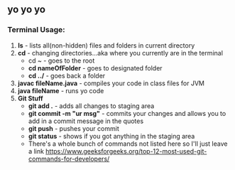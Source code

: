 ## yo yo yo

### Terminal Usage:
1. **ls** - lists all(non-hidden) files and folders in current directory
2. **cd** - changing directories...aka where you currently are in the terminal
    - cd ~ - goes to the root
    - **cd nameOfFolder** - goes to designated folder 
    - **cd ../** - goes back a folder
3. **javac fileName.java** - compiles your code in class files for JVM
4. **java fileName** - runs yo code
5. **Git Stuff**
    - **git add .** - adds all changes to staging area
    - **git commit -m "ur msg"** - commits your changes and allows you to add in a commit message in the quotes
    - **git push** - pushes your commit
    - **git status** - shows if you got anything in the staging area
    - There's a whole bunch of commands not listed here so I'll just leave a link https://www.geeksforgeeks.org/top-12-most-used-git-commands-for-developers/

###